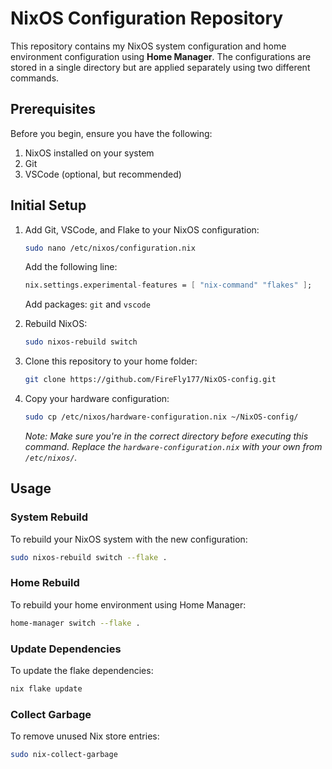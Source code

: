 # NixOS Configuration Repository

This repository contains my NixOS system configuration and home environment configuration using **Home Manager**. The configurations are stored in a single directory but are applied separately using two different commands.

## Prerequisites

Before you begin, ensure you have the following:

1. NixOS installed on your system
2. Git
3. VSCode (optional, but recommended)

## Initial Setup

1. Add Git, VSCode, and Flake to your NixOS configuration:

   ```bash
   sudo nano /etc/nixos/configuration.nix
   ```

   Add the following line:

   ```nix
   nix.settings.experimental-features = [ "nix-command" "flakes" ];
   ```
   Add packages: `git` and `vscode`

2. Rebuild NixOS:

   ```bash
   sudo nixos-rebuild switch
   ```

3. Clone this repository to your home folder:

   ```bash
   git clone https://github.com/FireFly177/NixOS-config.git
   ```

4. Copy your hardware configuration:

   ```bash
   sudo cp /etc/nixos/hardware-configuration.nix ~/NixOS-config/
   ```

   *Note: Make sure you're in the correct directory before executing this command. Replace the `hardware-configuration.nix` with your own from `/etc/nixos/`.*

## Usage

### System Rebuild

To rebuild your NixOS system with the new configuration:

```bash
sudo nixos-rebuild switch --flake .
```

### Home Rebuild

To rebuild your home environment using Home Manager:

```bash
home-manager switch --flake .
```

### Update Dependencies

To update the flake dependencies:

```bash
nix flake update
```

### Collect Garbage

To remove unused Nix store entries:

```bash
sudo nix-collect-garbage
```